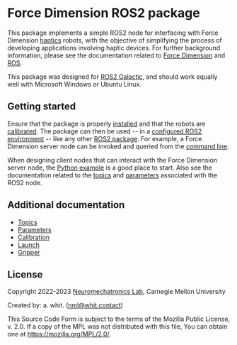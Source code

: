 <!-- License

Copyright 2022-2023 Neuromechatronics Lab, Carnegie Mellon University (a.whit)

Created by: a. whit. (nml@whit.contact)

This Source Code Form is subject to the terms of the Mozilla Public
License, v. 2.0. If a copy of the MPL was not distributed with this
file, You can obtain one at https://mozilla.org/MPL/2.0/.
-->

# Force Dimension ROS2 package

This package implements a simple ROS2 node for interfacing with Force Dimension 
[haptics][haptics_wikipedia] robots, with the objective of simplifying the 
process of developing applications involving haptic devices. For further 
background information, please see the documentation related to 
[Force Dimension](doc/markdown/force_dimension.md) and 
[ROS](doc/markdown/ros.md).

This package was designed for [ROS2 Galactic][ros2_galactic], and should work equally well with Microsoft Windows or Ubuntu Linux.

[haptics_wikipedia]: https://en.wikipedia.org/wiki/Haptic_technology
[ros2_galactic]: https://docs.ros.org/en/galactic/index.html

## Getting started

Ensure that the package is properly [installed](doc/markdown/installation.md) 
and that the robots are [calibrated](doc/markdown/calibration.md). The package 
can then be used -- in a [configured ROS2 environment][ros2_environment] -- 
like any other [ROS2 package][ros2_package_usage]. For example, a Force 
Dimension server node can be invoked and queried from the 
[command line](doc/markdown/command_line.md).

When designing client nodes that can interact with the Force Dimension server 
node, the [Python example](doc/markdown/python_client_example.md) is a good 
place to start. Also see the documentation related to the 
[topics](doc/markdown/topics.md) and [parameters](doc/markdown/parameters.md) 
associated with the ROS2 node.

## Additional documentation

* [Topics](doc/markdown/topics.md)
* [Parameters](doc/markdown/parameters.md)
* [Calibration](doc/markdown/calibration.md)
* [Launch](doc/markdown/launch.md)
* [Gripper](doc/markdown/gripper.md)

## License

Copyright 2022-2023 [Neuromechatronics Lab][neuromechatronics], 
Carnegie Mellon University

Created by: a. whit. (nml@whit.contact)

This Source Code Form is subject to the terms of the Mozilla Public
License, v. 2.0. If a copy of the MPL was not distributed with this
file, You can obtain one at https://mozilla.org/MPL/2.0/.



[ros2_package_usage]: https://docs.ros.org/en/humble/Tutorials/Creating-Your-First-ROS2-Package.html#use-the-package

[neuromechatronics]: https://www.meche.engineering.cmu.edu/faculty/neuromechatronics-lab.html

[ros2_environment]: https://docs.ros.org/en/humble/Tutorials/Beginner-CLI-Tools/Configuring-ROS2-Environment.html
